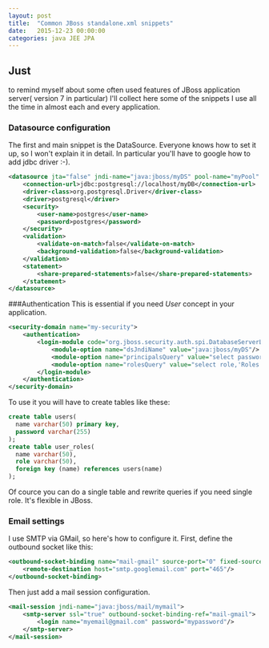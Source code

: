 ```yaml
---
layout: post
title:  "Common JBoss standalone.xml snippets"
date:   2015-12-23 00:00:00 
categories: java JEE JPA 
---
```


## Just
to remind myself about some often used features of JBoss application server( version 7 in particular) I'll collect here some of the snippets I use all the time in almost each and every application.


### Datasource configuration

The first and main snippet is the DataSource. Everyone knows how to set it up, so I won't explain it in detail. In particular you'll have to google how to add jdbc driver :-).

```xml
<datasource jta="false" jndi-name="java:jboss/myDS" pool-name="myPool" enabled="true" use-ccm="false">
    <connection-url>jdbc:postgresql://localhost/myDB</connection-url>
    <driver-class>org.postgresql.Driver</driver-class>
    <driver>postgresql</driver>
    <security>
        <user-name>postgres</user-name>
        <password>postgres</password>
    </security>
    <validation>
        <validate-on-match>false</validate-on-match>
        <background-validation>false</background-validation>
    </validation>
    <statement>
        <share-prepared-statements>false</share-prepared-statements>
    </statement>
</datasource>
```

###Authentication
This is essential if you need *User* concept in your application.

```xml
<security-domain name="my-security">
    <authentication>
        <login-module code="org.jboss.security.auth.spi.DatabaseServerLoginModule" flag="required">
            <module-option name="dsJndiName" value="java:jboss/myDS"/>
            <module-option name="principalsQuery" value="select password from users where name=?"/>
            <module-option name="rolesQuery" value="select role,'Roles' from user_roles where name=?"/>
        </login-module>
    </authentication>
</security-domain>
```

To use it you will have to create tables like these:

```sql
create table users(
  name varchar(50) primary key,
  password varchar(255)
);
create table user_roles(
  name varchar(50),
  role varchar(50),
  foreign key (name) references users(name)
);
```

Of cource you can do a single table and rewrite queries if you need single role. It's flexible in JBoss.

### Email settings

I use SMTP via GMail, so here's how to configure it.
First, define the outbound socket like this:

```xml
<outbound-socket-binding name="mail-gmail" source-port="0" fixed-source-port="false">
    <remote-destination host="smtp.googlemail.com" port="465"/>
</outbound-socket-binding>
```

Then just add a mail session configuration.

```xml
<mail-session jndi-name="java:jboss/mail/mymail">
    <smtp-server ssl="true" outbound-socket-binding-ref="mail-gmail">
        <login name="myemail@gmail.com" password="mypassword"/>
    </smtp-server>
</mail-session>
```

